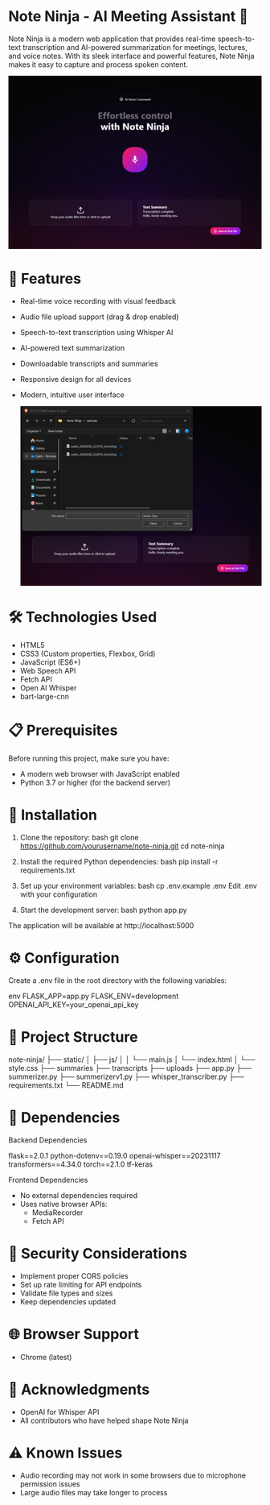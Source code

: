 # Note Ninja - AI Meeting Assistant 🎤

Note Ninja is a modern web application that provides real-time speech-to-text transcription and AI-powered summarization for meetings, lectures, and voice notes. With its sleek interface and powerful features, Note Ninja makes it easy to capture and process spoken content.

 ![alt text][logo]

[logo]: https://github.com/Sakibalam03/Note-Ninja/blob/main/Assets/Homepage.png "Logo Title Text 2"

# 🌟 Features

- Real-time voice recording with visual feedback
- Audio file upload support (drag & drop enabled)
- Speech-to-text transcription using Whisper AI
- AI-powered text summarization
- Downloadable transcripts and summaries
- Responsive design for all devices
- Modern, intuitive user interface

  ![alt text][logo1]

[logo1]: https://github.com/Sakibalam03/Note-Ninja/blob/main/Assets/mp3%20Upload.png "Logo Title Text 2"

# 🛠 Technologies Used

- HTML5
- CSS3 (Custom properties, Flexbox, Grid)
- JavaScript (ES6+)
- Web Speech API
- Fetch API
- Open AI Whisper
- bart-large-cnn

# 📋 Prerequisites

Before running this project, make sure you have:

- A modern web browser with JavaScript enabled
- Python 3.7 or higher (for the backend server)

# 🚀 Installation

1. Clone the repository:
bash
git clone https://github.com/yourusername/note-ninja.git
cd note-ninja


2. Install the required Python dependencies:
bash
pip install -r requirements.txt


3. Set up your environment variables:
bash
cp .env.example .env
Edit .env with your configuration


4. Start the development server:
bash
python app.py


The application will be available at http://localhost:5000

# ⚙ Configuration

Create a .env file in the root directory with the following variables:

env
FLASK_APP=app.py
FLASK_ENV=development
OPENAI_API_KEY=your_openai_api_key


# 📁 Project Structure


note-ninja/
├── static/
│   ├── js/
│   │   └── main.js
│   └── index.html
│       └── style.css
├── summaries
├── transcripts
├── uploads
├── app.py
├── summerizer.py
├── summerizerv1.py
├── whisper_transcriber.py
├── requirements.txt
└── README.md



# 📝 Dependencies

Backend Dependencies

flask==2.0.1
python-dotenv==0.19.0
openai-whisper==20231117
transformers==4.34.0
torch==2.1.0
tf-keras


Frontend Dependencies
- No external dependencies required
- Uses native browser APIs:
  - MediaRecorder
  - Fetch API

# 🔐 Security Considerations

- Implement proper CORS policies
- Set up rate limiting for API endpoints
- Validate file types and sizes
- Keep dependencies updated

# 🌐 Browser Support

- Chrome (latest)


# 🙏 Acknowledgments

- OpenAI for Whisper API
- All contributors who have helped shape Note Ninja

# ⚠ Known Issues

- Audio recording may not work in some browsers due to microphone permission issues
- Large audio files may take longer to process
